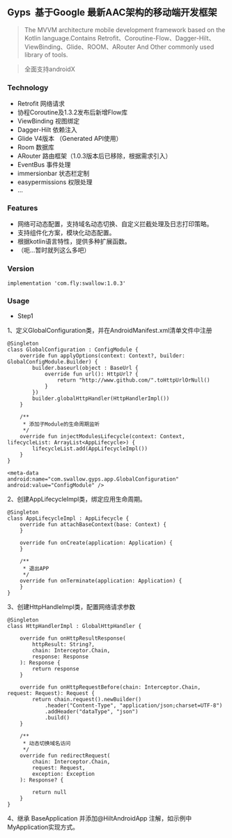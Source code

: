 ## Gyps  基于Google 最新AAC架构的移动端开发框架

>The MVVM architecture mobile development framework based on the Kotlin language.Contains Retrofit、Coroutine-Flow、Dagger-Hilt、ViewBinding、Glide、ROOM、ARouter And Other commonly used library of tools.

>全面支持androidX

### Technology
* Retrofit 网络请求
* 协程Coroutine及1.3.2发布后新增Flow库
* ViewBinding 视图绑定
* Dagger-Hilt 依赖注入
* Glide V4版本 （Generated API使用）
* Room 数据库
* ARouter 路由框架（1.0.3版本后已移除，根据需求引入）
* EventBus 事件处理
* immersionbar 状态栏定制
* easypermissions 权限处理
* ...


### Features
* 网络可动态配置，支持域名动态切换、自定义拦截处理及日志打印策略。
* 支持组件化方案，模块化动态配置。
* 根据kotlin语言特性，提供多种扩展函数。
* （呃...暂时就列这么多吧）

### Version

```
implementation 'com.fly:swallow:1.0.3'
```

### Usage

* Step1

1、定义GlobalConfiguration类，并在AndroidManifest.xml清单文件中注册
```
@Singleton
class GlobalConfiguration : ConfigModule {
    override fun applyOptions(context: Context?, builder: GlobalConfigModule.Builder) {
        builder.baseurl(object : BaseUrl {
            override fun url(): HttpUrl? {
                return "http://www.github.com/".toHttpUrlOrNull()
            }
        })
        builder.globalHttpHandler(HttpHandlerImpl())
    }

    /**
     * 添加子Module的生命周期监听
     */
    override fun injectModulesLifecycle(context: Context, lifecycleList: ArrayList<AppLifecycle>) {
        lifecycleList.add(AppLifecycleImpl())
    }
}
```
```
<meta-data    android:name="com.swallow.gyps.app.GlobalConfiguration"    android:value="ConfigModule" />
```
2、创建AppLifecycleImpl类，绑定应用生命周期。
```
@Singleton
class AppLifecycleImpl : AppLifecycle {
    override fun attachBaseContext(base: Context) {
    }

    override fun onCreate(application: Application) {
    }

    /**
     * 退出APP
     */
    override fun onTerminate(application: Application) {
    }
}
```
3、创建HttpHandleImpl类，配置网络请求参数
```
@Singleton
class HttpHandlerImpl : GlobalHttpHandler {

    override fun onHttpResultResponse(
        httpResult: String?,
        chain: Interceptor.Chain,
        response: Response
    ): Response {
        return response
    }

    override fun onHttpRequestBefore(chain: Interceptor.Chain, request: Request): Request {
        return chain.request().newBuilder()
            .header("Content-Type", "application/json;charset=UTF-8")
            .addHeader("dataType", "json")
            .build()
    }

    /**
     * 动态切换域名访问
     */
    override fun redirectRequest(
        chain: Interceptor.Chain,
        request: Request,
        exception: Exception
    ): Response? {

        return null
    }
}
```
4、继承 BaseApplication 并添加@HiltAndroidApp 注解，如示例中MyApplication实现方式。

